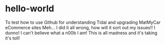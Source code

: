 # hello-world
To test how to use Github for understanding Tidal and upgrading MatMyCar eCommerce sites
Meh... I did it all wrong, how will it sort out my issues!!
I dunno!
I can't believe what a n00b I am!
This is all madness and it's taking it's toll!
